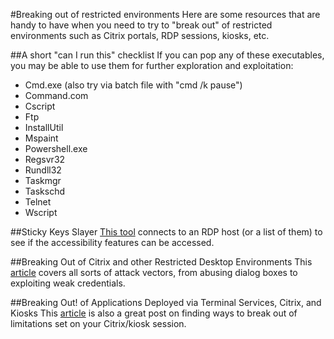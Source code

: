#Breaking out of restricted environments
Here are some resources that are handy to have when you need to try to "break out" of restricted environments such as Citrix portals, RDP sessions, kiosks, etc.

##A short "can I run this" checklist
If you can pop any of these executables, you may be able to use them for further exploration and exploitation:

* Cmd.exe (also try via batch file with "cmd /k pause")
* Command.com
* Cscript
* Ftp
* InstallUtil
* Mspaint
* Powershell.exe
* Regsvr32
* Rundll32
* Taskmgr
* Taskschd
* Telnet
* Wscript

##Sticky Keys Slayer
[This tool](https://github.com/linuz/Sticky-Keys-Slayer) connects to an RDP host (or a list of them) to see if the accessibility features can be accessed.  

##Breaking Out of Citrix and other Restricted Desktop Environments
This [article](https://www.pentestpartners.com/blog/breaking-out-of-citrix-and-other-restricted-desktop-environments/) covers all sorts of attack vectors, from abusing dialog boxes to exploiting weak credentials.

##Breaking Out! of Applications Deployed via Terminal Services, Citrix, and Kiosks
This [article](https://blog.netspi.com/breaking-out-of-applications-deployed-via-terminal-services-citrix-and-kiosks/) is also a great post on finding ways to break out of limitations set on your Citrix/kiosk session.			